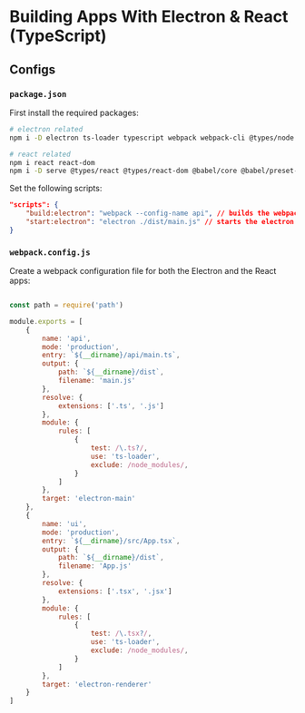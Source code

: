 # Building Apps With Electron & React (TypeScript)

## Configs

### `package.json`

First install the required packages:

```bash
# electron related
npm i -D electron ts-loader typescript webpack webpack-cli @types/node

# react related
npm i react react-dom 
npm i -D serve @types/react @types/react-dom @babel/core @babel/preset-env @babel/preset-react @babel/preset-typescript @babel/plugin-transform-runtime @babel/runtime webpack-dev-server
```

Set the following scripts:

```json
"scripts": {
    "build:electron": "webpack --config-name api", // builds the webpack configuration for electron
    "start:electron": "electron ./dist/main.js" // starts the electron application
}
```

### `webpack.config.js`

Create a webpack configuration file for both the Electron and the React apps:

```js

const path = require('path')

module.exports = [
    {
        name: 'api',
        mode: 'production',
        entry: `${__dirname}/api/main.ts`,
        output: {
            path: `${__dirname}/dist`,
            filename: 'main.js'
        },
        resolve: {
            extensions: ['.ts', '.js']
        },
        module: {
            rules: [
                {
                    test: /\.ts?/,
                    use: 'ts-loader',
                    exclude: /node_modules/,
                }
            ]
        },
        target: 'electron-main'
    },
    {
        name: 'ui',
        mode: 'production',
        entry: `${__dirname}/src/App.tsx`,
        output: {
            path: `${__dirname}/dist`,
            filename: 'App.js'
        },
        resolve: {
            extensions: ['.tsx', '.jsx']
        },
        module: {
            rules: [
                {
                    test: /\.tsx?/,
                    use: 'ts-loader',
                    exclude: /node_modules/,
                }
            ]
        },
        target: 'electron-renderer'
    }
]
```